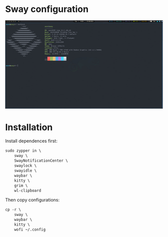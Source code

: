 # Sway configuration

![alt tag](https://raw.githubusercontent.com/acerv/sway_config/main/openSUSE.jpg)

# Installation

Install dependences first:
```
sudo zypper in \
    sway \
    SwayNotificationCenter \
    swaylock \
    swayidle \
    waybar \
    kitty \
    grim \
    wl-clipboard
```

Then copy configurations:
```
cp -r \
    sway \
    waybar \
    kitty \
    wofi ~/.config
```

